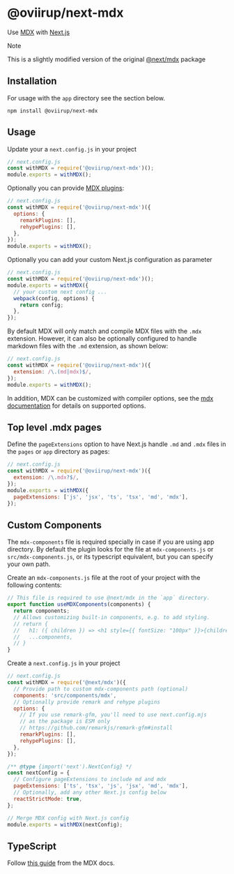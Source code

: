 # @oviirup/next-mdx

Use [MDX](https://github.com/mdx-js/mdx) with [Next.js](https://github.com/vercel/next.js)

> [!NOTE]
> This is a slightly modified version of the original [@next/mdx](https://www.npmjs.com/package/@next/mdx) package

## Installation

For usage with the `app` directory see the section below.

```
npm install @oviirup/next-mdx
```

## Usage

Update your a `next.config.js` in your project

```js
// next.config.js
const withMDX = require('@oviirup/next-mdx')();
module.exports = withMDX();
```

Optionally you can provide [MDX plugins](https://mdxjs.com/advanced/plugins#plugins):

```js
// next.config.js
const withMDX = require('@oviirup/next-mdx')({
  options: {
    remarkPlugins: [],
    rehypePlugins: [],
  },
});
module.exports = withMDX();
```

Optionally you can add your custom Next.js configuration as parameter

```js
// next.config.js
const withMDX = require('@oviirup/next-mdx')();
module.exports = withMDX({
  // your custom next config ...
  webpack(config, options) {
    return config;
  },
});
```

By default MDX will only match and compile MDX files with the `.mdx` extension.
However, it can also be optionally configured to handle markdown files with the `.md` extension, as shown below:

```js
// next.config.js
const withMDX = require('@oviirup/next-mdx')({
  extension: /\.(md|mdx)$/,
});
module.exports = withMDX();
```

In addition, MDX can be customized with compiler options, see the [mdx documentation](https://mdxjs.com/packages/mdx/#compilefile-options) for details on supported options.

## Top level .mdx pages

Define the `pageExtensions` option to have Next.js handle `.md` and `.mdx` files in the `pages` or `app` directory as pages:

```js
// next.config.js
const withMDX = require('@oviirup/next-mdx')({
  extension: /\.mdx?$/,
});
module.exports = withMDX({
  pageExtensions: ['js', 'jsx', 'ts', 'tsx', 'md', 'mdx'],
});
```

## Custom Components

The `mdx-components` file is required specially in case if you are using app directory. By default the plugin looks for the file at `mdx-components.js` or `src/mdx-components.js`, or its typescript equivalent, but you can specify your own path.

Create an `mdx-components.js` file at the root of your project with the following contents:

```js
// This file is required to use @next/mdx in the `app` directory.
export function useMDXComponents(components) {
  return components;
  // Allows customizing built-in components, e.g. to add styling.
  // return {
  //   h1: ({ children }) => <h1 style={{ fontSize: "100px" }}>{children}</h1>,
  //   ...components,
  // }
}
```

Create a `next.config.js` in your project

```js
// next.config.js
const withMDX = require('@next/mdx')({
  // Provide path to custom mdx-components path (optional)
  components: 'src/components/mdx',
  // Optionally provide remark and rehype plugins
  options: {
    // If you use remark-gfm, you'll need to use next.config.mjs
    // as the package is ESM only
    // https://github.com/remarkjs/remark-gfm#install
    remarkPlugins: [],
    rehypePlugins: [],
  },
});

/** @type {import('next').NextConfig} */
const nextConfig = {
  // Configure pageExtensions to include md and mdx
  pageExtensions: ['ts', 'tsx', 'js', 'jsx', 'md', 'mdx'],
  // Optionally, add any other Next.js config below
  reactStrictMode: true,
};

// Merge MDX config with Next.js config
module.exports = withMDX(nextConfig);
```

## TypeScript

Follow [this guide](https://mdxjs.com/advanced/typescript) from the MDX docs.
